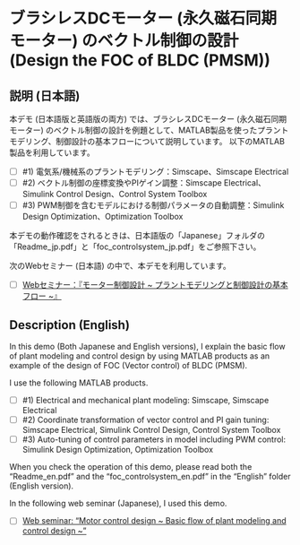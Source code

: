 # ブラシレスDCモーター (永久磁石同期モ​ーター) のベクトル制御の設計 (Design the FOC of BLDC (PMSM))



## 説明 (日本語)

本デモ (日本語版と英語版の両方) では、ブラシレスDCモーター (永久磁石同期モーター) のベクトル制御の設計を例題として、MATLAB製品を使ったプラントモデリング、制御設計の基本フローについて説明しています。
以下のMATLAB製品を利用しています。
- [ ] #1) 電気系/機械系のプラントモデリング：Simscape、Simscape Electrical
- [ ] #2) ベクトル制御の座標変換やPIゲイン調整：Simscape Electrical、Simulink Control Design、Control System Toolbox
- [ ] #3) PWM制御を含むモデルにおける制御パラメータの自動調整：Simulink Design Optimization、Optimization Toolbox

本デモの動作確認をされるときは、日本語版の「Japanese」フォルダの「Readme_jp.pdf」と「foc_controlsystem_jp.pdf」をご参照下さい。

次のWebセミナー (日本語) の中で、本デモを利用しています。
- [ ] [Webセミナー：『モーター制御設計 ~ プラントモデリングと制御設計の基本フロー ~』](https://www.mathworks.com/videos/motor-control-design-basic-flow-of-plant-modeling-and-control-design-1524779743131.html)

## Description (English)

In this demo (Both Japanese and English versions), I explain the basic flow of plant modeling and control design by using MATLAB products as an example of the design of FOC (Vector control) of BLDC (PMSM).

I use the following MATLAB products.
- [ ] #1) Electrical and mechanical plant modeling: Simscape, Simscape Electrical
- [ ] #2) Coordinate transformation of vector control and PI gain tuning: Simscape Electrical, Simulink Control Design, Control System Toolbox
- [ ] #3) Auto-tuning of control parameters in model including PWM control: Simulink Design Optimization, Optimization Toolbox

When you check the operation of this demo, please read both the “Readme_en.pdf” and the “foc_controlsystem_en.pdf” in the “English” folder (English version).

In the following web seminar (Japanese), I used this demo.
- [ ] [Web seminar: “Motor control design ~ Basic flow of plant modeling and control design ~”](https://www.mathworks.com/videos/motor-control-design-basic-flow-of-plant-modeling-and-control-design-1524779743131.html)

